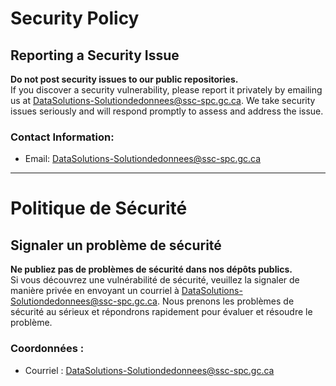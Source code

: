 # Security Policy

## Reporting a Security Issue

**Do not post security issues to our public repositories.**  
If you discover a security vulnerability, please report it privately by emailing us at <DataSolutions-Solutiondedonnees@ssc-spc.gc.ca>. We take security issues seriously and will respond promptly to assess and address the issue.

### Contact Information:
- Email: <DataSolutions-Solutiondedonnees@ssc-spc.gc.ca>

______________________

# Politique de Sécurité

## Signaler un problème de sécurité

**Ne publiez pas de problèmes de sécurité dans nos dépôts publics.**  
Si vous découvrez une vulnérabilité de sécurité, veuillez la signaler de manière privée en envoyant un courriel à <DataSolutions-Solutiondedonnees@ssc-spc.gc.ca>. Nous prenons les problèmes de sécurité au sérieux et répondrons rapidement pour évaluer et résoudre le problème.

### Coordonnées :
- Courriel : <DataSolutions-Solutiondedonnees@ssc-spc.gc.ca>
